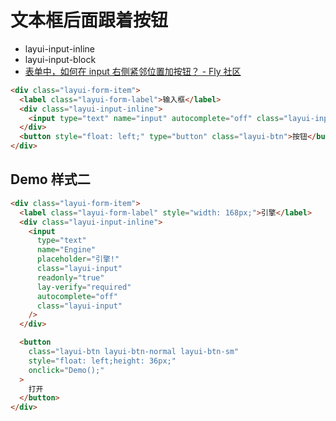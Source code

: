 # 文本框后面跟着按钮

- layui-input-inline
- layui-input-block
- [表单中，如何在 input 右侧紧邻位置加按钮？ - Fly 社区](https://fly.layui.com/jie/47163/)

```html
<div class="layui-form-item">
  <label class="layui-form-label">输入框</label>
  <div class="layui-input-inline">
    <input type="text" name="input" autocomplete="off" class="layui-input" />
  </div>
  <button style="float: left;" type="button" class="layui-btn">按钮</button>
</div>
```

## Demo 样式二

```html
<div class="layui-form-item">
  <label class="layui-form-label" style="width: 168px;">引擎</label>
  <div class="layui-input-inline">
    <input
      type="text"
      name="Engine"
      placeholder="引擎!"
      class="layui-input"
      readonly="true"
      lay-verify="required"
      autocomplete="off"
      class="layui-input"
    />
  </div>

  <button
    class="layui-btn layui-btn-normal layui-btn-sm"
    style="float: left;height: 36px;"
    onclick="Demo();"
  >
    打开
  </button>
</div>
```
